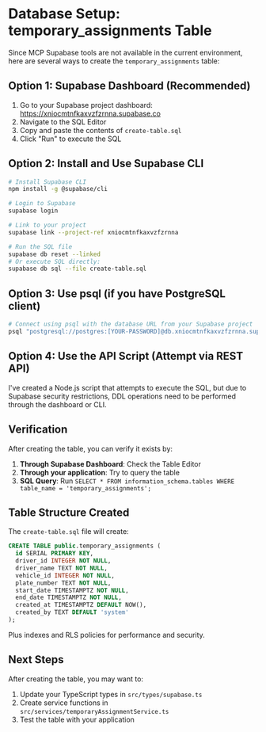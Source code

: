 # Database Setup: temporary_assignments Table

Since MCP Supabase tools are not available in the current environment, here are several ways to create the `temporary_assignments` table:

## Option 1: Supabase Dashboard (Recommended)

1. Go to your Supabase project dashboard: https://xniocmtnfkaxvzfzrnna.supabase.co
2. Navigate to the SQL Editor
3. Copy and paste the contents of `create-table.sql` 
4. Click "Run" to execute the SQL

## Option 2: Install and Use Supabase CLI

```bash
# Install Supabase CLI
npm install -g @supabase/cli

# Login to Supabase
supabase login

# Link to your project
supabase link --project-ref xniocmtnfkaxvzfzrnna

# Run the SQL file
supabase db reset --linked
# Or execute SQL directly:
supabase db sql --file create-table.sql
```

## Option 3: Use psql (if you have PostgreSQL client)

```bash
# Connect using psql with the database URL from your Supabase project
psql "postgresql://postgres:[YOUR-PASSWORD]@db.xniocmtnfkaxvzfzrnna.supabase.co:5432/postgres" -f create-table.sql
```

## Option 4: Use the API Script (Attempt via REST API)

I've created a Node.js script that attempts to execute the SQL, but due to Supabase security restrictions, DDL operations need to be performed through the dashboard or CLI.

## Verification

After creating the table, you can verify it exists by:

1. **Through Supabase Dashboard**: Check the Table Editor
2. **Through your application**: Try to query the table
3. **SQL Query**: Run `SELECT * FROM information_schema.tables WHERE table_name = 'temporary_assignments';`

## Table Structure Created

The `create-table.sql` file will create:

```sql
CREATE TABLE public.temporary_assignments (
  id SERIAL PRIMARY KEY,
  driver_id INTEGER NOT NULL,
  driver_name TEXT NOT NULL,
  vehicle_id INTEGER NOT NULL,
  plate_number TEXT NOT NULL,
  start_date TIMESTAMPTZ NOT NULL,
  end_date TIMESTAMPTZ NOT NULL,
  created_at TIMESTAMPTZ DEFAULT NOW(),
  created_by TEXT DEFAULT 'system'
);
```

Plus indexes and RLS policies for performance and security.

## Next Steps

After creating the table, you may want to:

1. Update your TypeScript types in `src/types/supabase.ts`
2. Create service functions in `src/services/temporaryAssignmentService.ts`
3. Test the table with your application
